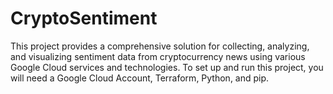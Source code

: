 # CryptoSentiment
This project provides a comprehensive solution for collecting, analyzing, and visualizing sentiment data from cryptocurrency news using various Google Cloud services and technologies. To set up and run this project, you will need a Google Cloud Account, Terraform, Python, and pip.
